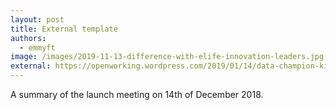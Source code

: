 ```yaml
---
layout: post
title: External template
authors:
  - emmyft
image: /images/2019-11-13-difference-with-elife-innovation-leaders.jpg
external: https://openworking.wordpress.com/2019/01/14/data-champion-kick-off-meeting/
---
```


 A summary of the launch meeting on 14th of December 2018.
